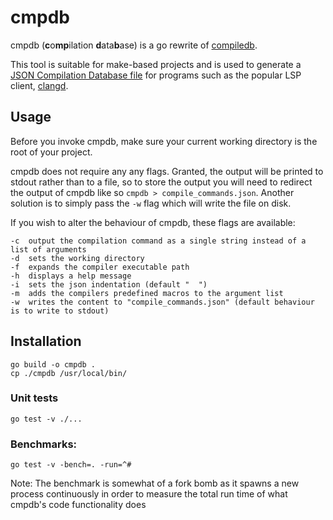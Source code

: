 # cmpdb

cmpdb (**c**o**mp**ilation **d**ata**b**ase) is a go rewrite of [compiledb](https://github.com/nickdiego/compiledb).

This tool is suitable for make-based projects and is used to generate a
[JSON Compilation Database file](https://clang.llvm.org/docs/JSONCompilationDatabase.html)
for programs such as the popular LSP client, [clangd](https://clangd.llvm.org/).

## Usage
Before you invoke cmpdb, make sure your current working directory is the root
of your project.

cmpdb does not require any any flags. Granted, the output will be printed to
stdout rather than to a file, so to store the output you will need to redirect
the output of cmpdb like so `cmpdb > compile_commands.json`. Another solution
is to simply pass the `-w` flag which will write the file on disk.

If you wish to alter the behaviour of cmpdb, these flags are available:
```
-c  output the compilation command as a single string instead of a list of arguments
-d  sets the working directory
-f  expands the compiler executable path
-h  displays a help message
-i  sets the json indentation (default "  ")
-m  adds the compilers predefined macros to the argument list
-w  writes the content to "compile_commands.json" (default behaviour is to write to stdout)
```

## Installation

    go build -o cmpdb .
    cp ./cmpdb /usr/local/bin/

### Unit tests

    go test -v ./...

### Benchmarks:

    go test -v -bench=. -run=^#


Note: The benchmark is somewhat of a fork bomb as it spawns a new process
continuously in order to measure the total run time of what cmpdb's code
functionality does
